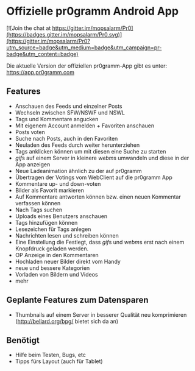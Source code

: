# Offizielle pr0gramm Android App

[![Join the chat at https://gitter.im/mopsalarm/Pr0](https://badges.gitter.im/mopsalarm/Pr0.svg)](https://gitter.im/mopsalarm/Pr0?utm_source=badge&utm_medium=badge&utm_campaign=pr-badge&utm_content=badge)

Die aktuelle Version der offiziellen pr0gramm-App gibt es unter: https://app.pr0gramm.com

## Features
* Anschauen des Feeds und einzelner Posts
* Wechseln zwischen SFW/NSWF und NSWL
* Tags und Kommentare angucken
* Mit eigenem Account anmelden + Favoriten anschauen
* Posts voten
* Suche nach Posts, auch in den Favoriten
* Neuladen des Feeds durch weiter herunterziehen
* Tags anklicken können um mit diesen eine Suche zu starten
* *gif*s auf einem Server in kleinere *webm*s umwandeln und diese in der App anzeigen
* Neue Ladeanimation ähnlich zu der auf pr0gramm
* Übertragen der Votings vom WebClient auf die pr0gramm App
* Kommentare up- und down-voten
* Bilder als Favorit markieren
* Auf Kommentare antworten können bzw. einen neuen Kommentar verfassen können
* Nach Tags suchen
* Uploads eines Benutzers anschauen
* Tags hinzufügen können
* Lesezeichen für Tags anlegen
* Nachrichten lesen und schreiben können
* Eine Einstellung die Festlegt, dass *gif*s und *webm*s erst nach einem Knopfdruck geladen werden.
* OP Anzeige in den Kommentaren
* Hochladen neuer Bilder direkt vom Handy
* neue und bessere Kategorien
* Vorladen von Bildern und Videos
* mehr

## Geplante Features zum Datensparen
* Thumbnails auf einem Server in besserer Qualität neu komprimieren (http://bellard.org/bpg/ bietet sich da an)

## Benötigt
* Hilfe beim Testen, Bugs, etc
* Tipps fürs Layout (auch für Tablet)
